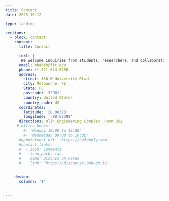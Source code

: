 ```yaml
---
title: Contact
date: 2025-10-12

type: landing

sections:
  - block: contact
    content:
      title: Contact

      text: |-
       We welcome inquiries from students, researchers, and collaborators who find our work interesting. If you’d like to learn more or explore potential opportunities to work together, feel free to contact us.
      email: mhabib@fit.edu
      phone: +1 321-674-8750
      address:
        street: 150 W University Blvd
        city: Melbourne, FL
        State: FL
        postcode: '32901'
        country: United States
        country_code: US
      coordinates:
        latitude: '28.06323'
        longitude: '-80.62398'
      directions: Olin Engineering Complex, Room 352
     # office_hours:
        #- 'Monday 10:00 to 13:00'
        #- 'Wednesday 09:00 to 10:00'
      #appointment_url: 'https://calendly.com'
      #contact_links:
      #  - icon: comments
      #    icon_pack: fas
      #    name: Discuss on Forum
      #    link: 'https://discourse.gohugo.io'
    

    design:
      columns: '1'

  
---
```


